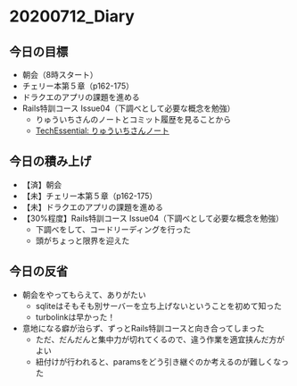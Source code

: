 # 20200712_Diary

## 今日の目標

- 朝会（8時スタート）
- チェリー本第５章（p162-175）
- ドラクエのアプリの課題を進める
- Rails特訓コース Issue04（下調べとして必要な概念を勉強）
  - りゅういちさんのノートとコミット履歴を見ることから
  - [TechEssential: りゅういちさんノート](https://tech-essentials.work/course_outputs/54)

## 今日の積み上げ

- 【済】朝会
- 【未】チェリー本第５章（p162-175）
- 【未】ドラクエのアプリの課題を進める
- 【30%程度】Rails特訓コース Issue04（下調べとして必要な概念を勉強）
  - 下調べをして、コードリーディングを行った
  - 頭がちょっと限界を迎えた

## 今日の反省

- 朝会をやってもらえて、ありがたい
  - sqliteはそもそも別サーバーを立ち上げないということを初めて知った
  - turbolinkは早かった！
- 意地になる癖が治らず、ずっとRails特訓コースと向き合ってしまった
  - ただ、だんだんと集中力が切れてくるので、違う作業を適宜挟んだ方がよい
  - 紐付けが行われると、paramsをどう引き継ぐのか考えるのが難しくなった

